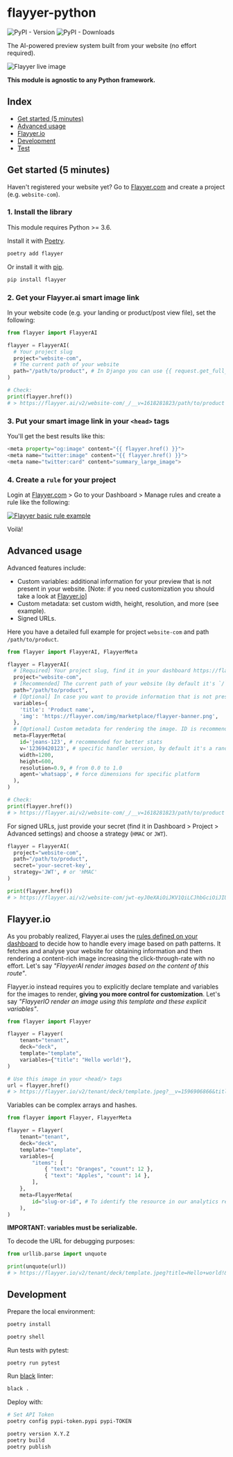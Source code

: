 # flayyer-python

![PyPI - Version](https://img.shields.io/pypi/v/flayyer) ![PyPI - Downloads](https://img.shields.io/pypi/dm/flayyer)

The AI-powered preview system built from your website (no effort required).

![Flayyer live image](https://github.com/flayyer/create-flayyer-app/blob/master/.github/assets/website-to-preview.png?raw=true&v=1)

**This module is agnostic to any Python framework.**

## Index

- [Get started (5 minutes)](#get-started-5-minutes)
- [Advanced usage](#advanced-usage)
- [Flayyer.io](#flayyerio)
- [Development](#development)
- [Test](#test)

## Get started (5 minutes)

Haven't registered your website yet? Go to [Flayyer.com](https://flayyer.com?ref=flayyer-python) and create a project (e.g. `website-com`).

### 1. Install the library

This module requires Python >= 3.6.

Install it with [Poetry](https://python-poetry.org/).

```sh
poetry add flayyer
```

Or install it with [pip](https://pip.pypa.io/en/stable/).

```sh
pip install flayyer
```

### 2. Get your Flayyer.ai smart image link

In your website code (e.g. your landing or product/post view file), set the following:

```python
from flayyer import FlayyerAI

flayyer = FlayyerAI(
  # Your project slug
  project="website-com",
  # The current path of your website
  path="/path/to/product", # In Django you can use {{ request.get_full_path }}
)

# Check:
print(flayyer.href())
# > https://flayyer.ai/v2/website-com/_/__v=1618281823/path/to/product
```

### 3. Put your smart image link in your `<head>` tags

You'll get the best results like this:

```python
<meta property="og:image" content="{{ flayyer.href() }}">
<meta name="twitter:image" content="{{ flayyer.href() }}">
<meta name="twitter:card" content="summary_large_image">
```

### 4. Create a `rule` for your project

Login at [Flayyer.com](https://flayyer.com?ref=flayyer-python) > Go to your Dashboard > Manage rules and create a rule like the following:

[![Flayyer basic rule example](https://github.com/flayyer/create-flayyer-app/blob/master/.github/assets/rule-example.png?raw=true&v=1)](https://flayyer.com/dashboard)

Voilà!

## Advanced usage

Advanced features include:

- Custom variables: additional information for your preview that is not present in your website. [Note: if you need customization you should take a look at [Flayyer.io](#flayyerio)]
- Custom metadata: set custom width, height, resolution, and more (see example).
- Signed URLs.

Here you have a detailed full example for project `website-com` and path `/path/to/product`.

```python
from flayyer import FlayyerAI, FlayyerMeta

flayyer = FlayyerAI(
  # [Required] Your project slug, find it in your dashboard https://flayyer.com/dashboard/.
  project="website-com",
  # [Recommended] The current path of your website (by default it's `/`).
  path="/path/to/product",
  # [Optional] In case you want to provide information that is not present in your page set it here.
  variables={
    'title': 'Product name',
    'img': 'https://flayyer.com/img/marketplace/flayyer-banner.png',
  },
  # [Optional] Custom metadata for rendering the image. ID is recommended so we provide you with better statistics.
  meta=FlayyerMeta(
    id='jeans-123', # recommended for better stats
    v='12369420123', # specific handler version, by default it's a random number to circumvent platforms' cache,
    width=1200,
    height=600,
    resolution=0.9, # from 0.0 to 1.0
    agent='whatsapp', # force dimensions for specific platform
  ),
)

# Check:
print(flayyer.href())
# > https://flayyer.ai/v2/website-com/_/__v=1618281823/path/to/product
```

For signed URLs, just provide your secret (find it in Dashboard > Project > Advanced settings) and choose a strategy (`HMAC` or `JWT`).

```python
flayyer = FlayyerAI(
  project="website-com",
  path="/path/to/product",
  secret='your-secret-key',
  strategy='JWT', # or 'HMAC'
)

print(flayyer.href())
# > https://flayyer.ai/v2/website-com/jwt-eyJ0eXAiOiJKV1QiLCJhbGciOiJIUzI1NiJ9.eyJwYXJhbXMiOnsiX19pZCI6ImplYW5zLTEyMyJ9LCJwYXRoIjoiXC9wYXRoXC90b1wvcHJvZHVjdCJ9.X8Vs5SGEA1-3M6bH-h24jhQnbwH95V_G0f-gPhTBTzE?__v=1618283086
```

## Flayyer.io

As you probably realized, Flayyer.ai uses the [rules defined on your dashboard](https://flayyer.com/dashboard/_/projects) to decide how to handle every image based on path patterns. It fetches and analyse your website for obtaining information and then rendering a content-rich image increasing the click-through-rate with no effort. Let's say _"FlayyerAI render images based on the content of this route"_.

Flayyer.io instead requires you to explicitly declare template and variables for the images to render, **giving you more control for customization**. Let's say _"FlayyerIO render an image using this template and these explicit variables"_.

```python
from flayyer import Flayyer

flayyer = Flayyer(
    tenant="tenant",
    deck="deck",
    template="template",
    variables={"title": "Hello world!"},
)

# Use this image in your <head/> tags
url = flayyer.href()
# > https://flayyer.io/v2/tenant/deck/template.jpeg?__v=1596906866&title=Hello+world%21
```

Variables can be complex arrays and hashes.

```python
from flayyer import Flayyer, FlayyerMeta

flayyer = Flayyer(
    tenant="tenant",
    deck="deck",
    template="template",
    variables={
        "items": [
            { "text": "Oranges", "count": 12 },
            { "text": "Apples", "count": 14 },
        ],
    },
    meta=FlayyerMeta(
        id="slug-or-id", # To identify the resource in our analytics report
    ),
)
```

**IMPORTANT: variables must be serializable.**

To decode the URL for debugging purposes:

```python
from urllib.parse import unquote

print(unquote(url))
# > https://flayyer.io/v2/tenant/deck/template.jpeg?title=Hello+world!&__v=123
```

## Development

Prepare the local environment:

```sh
poetry install
```

```sh
poetry shell
```

Run tests with pytest:

```sh
poetry run pytest
```

Run [black](https://github.com/psf/black) linter:

```sh
black .
```

Deploy with:

```sh
# Set API Token
poetry config pypi-token.pypi pypi-TOKEN

poetry version X.Y.Z
poetry build
poetry publish
```

